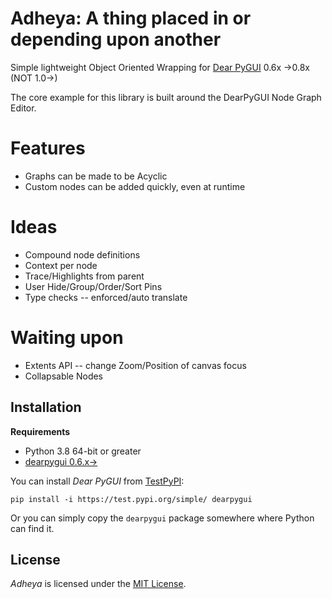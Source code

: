 # Adheya: A thing placed in or depending upon another
Simple lightweight Object Oriented Wrapping for [Dear PyGUI](https://github.com/hoffstadt/DearPyGui) 0.6x ->0.8x (NOT 1.0->)

The core example for this library is built around the DearPyGUI Node Graph Editor.

# Features
* Graphs can be made to be Acyclic
* Custom nodes can be added quickly, even at runtime

# Ideas
* Compound node definitions
* Context per node
* Trace/Highlights from parent
* User Hide/Group/Order/Sort Pins
* Type checks -- enforced/auto translate

# Waiting upon
* Extents API -- change Zoom/Position of canvas focus
* Collapsable Nodes

## Installation

**Requirements**
- Python 3.8 64-bit or greater
- [dearpygui 0.6.x->](https://github.com/hoffstadt/DearPyGui)

You can install *Dear PyGUI* from [TestPyPI](https://test.pypi.org/project/dearpygui/):
```
pip install -i https://test.pypi.org/simple/ dearpygui
```

Or you can simply copy the `dearpygui` package somewhere where Python can find it.

## License

*Adheya* is licensed under the [MIT License](https://github.com/Amorano/adheya/blob/main/LICENSE).
